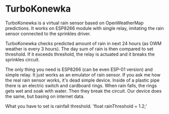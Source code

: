 # TurboKonewka
TurboKonewka is a virtual rain sensor based on OpenWeatherMap predictions.
It works on ESP8266 module with single relay, imitating the rain sensor connected to the sprinkles driver.

TurboKonewka checks predicted amount of rain in next 24 hours (as OWM weather is every 3 hours). The day sum of rain is then compared to set threshold. If it exceeds threshold, the relay is actuated and it breaks the sprinkles circuit.

The only thing you need is ESP8266 (can be even ESP-01 version) and simple relay. It just works as an emulator of rain sensor.
If you ask me how the real rain sensor works, it's dead simple device. Inside of a plastic pipe there is an electric switch and cardboard rings. When rain falls, the rings gets wet and soak with water. Then they break the circuit. Our device does the same, but basing on internet data.

What you have to set is rainfall threshold.
'float rainThreshold = 1.2;'
